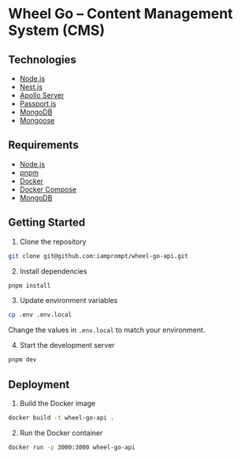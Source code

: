 # Wheel Go – Content Management System (CMS)

## Technologies

- [Node.js](https://nodejs.org/en/)
- [Nest.js](https://nestjs.com/)
- [Apollo Server](https://www.apollographql.com/docs/apollo-server/)
- [Passport.js](http://www.passportjs.org/)
- [MongoDB](https://www.mongodb.com/)
- [Mongoose](https://mongoosejs.com/)

## Requirements

- [Node.js](https://nodejs.org/en/)
- [pnpm](https://pnpm.io/)
- [Docker](https://www.docker.com/)
- [Docker Compose](https://docs.docker.com/compose/)
- [MongoDB](https://www.mongodb.com/)

## Getting Started

1. Clone the repository

```bash
git clone git@github.com:iamprompt/wheel-go-api.git
```

2. Install dependencies

```bash
pnpm install
```

3. Update environment variables

```bash
cp .env .env.local
```

Change the values in `.env.local` to match your environment.

4. Start the development server

```bash
pnpm dev
```

## Deployment

1. Build the Docker image

```bash
docker build -t wheel-go-api .
```

2. Run the Docker container

```bash
docker run -p 3000:3000 wheel-go-api
```